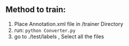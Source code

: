 ## Method to train:
1) Place Annotation.xml file in /trainer Directory
2) run:
    `python Converter.py`
3) go to ./test/labels , Select all the files
   
   

